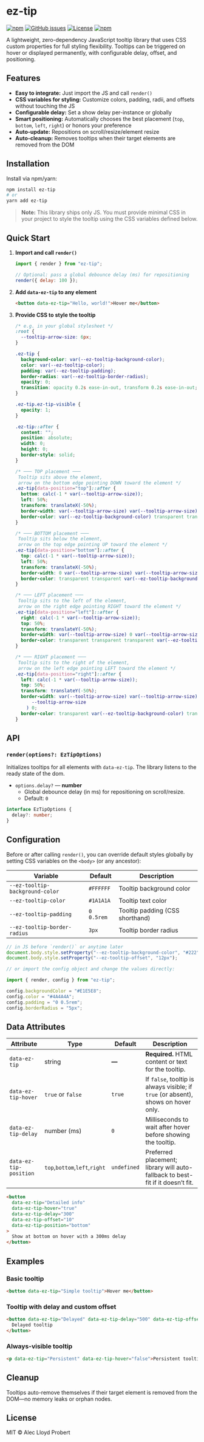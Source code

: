 # ez-tip

[![npm](https://img.shields.io/npm/v/ez-tip)](https://github.com/graphieros/ez-tip)
[![GitHub issues](https://img.shields.io/github/issues/graphieros/ez-tip)](https://github.com/graphieros/ez-tip/issues)
[![License](https://img.shields.io/badge/license-MIT-green)](https://github.com/graphieros/ez-tip?tab=MIT-1-ov-file#readme)
[![npm](https://img.shields.io/npm/dt/ez-tip)](https://github.com/graphieros/ez-tip)

A lightweight, zero-dependency JavaScript tooltip library that uses CSS custom properties for full styling flexibility. Tooltips can be triggered on hover or displayed permanently, with configurable delay, offset, and positioning.

## Features

- **Easy to integrate:** Just import the JS and call `render()`
- **CSS variables for styling:** Customize colors, padding, radii, and offsets without touching the JS
- **Configurable delay:** Set a show delay per-instance or globally
- **Smart positioning:** Automatically chooses the best placement (`top`, `bottom`, `left`, `right`) or honors your preference
- **Auto-update:** Repositions on scroll/resize/element resize
- **Auto-cleanup:** Removes tooltips when their target elements are removed from the DOM

## Installation

Install via npm/yarn:

```bash
npm install ez-tip
# or
yarn add ez-tip
```

> **Note:** This library ships only JS. You must provide minimal CSS in your project to style the tooltip using the CSS variables defined below.

## Quick Start

1. **Import and call `render()`**

   ```js
   import { render } from "ez-tip";

   // Optional: pass a global debounce delay (ms) for repositioning
   render({ delay: 100 });
   ```

2. **Add `data-ez-tip` to any element**

   ```html
   <button data-ez-tip="Hello, world!">Hover me</button>
   ```

3. **Provide CSS to style the tooltip**

   ```css
   /* e.g. in your global stylesheet */
   :root {
     --tooltip-arrow-size: 6px;
   }

   .ez-tip {
     background-color: var(--ez-tooltip-background-color);
     color: var(--ez-tooltip-color);
     padding: var(--ez-tooltip-padding);
     border-radius: var(--ez-tooltip-border-radius);
     opacity: 0;
     transition: opacity 0.2s ease-in-out, transform 0.2s ease-in-out;
   }

   .ez-tip.ez-tip-visible {
     opacity: 1;
   }

   .ez-tip::after {
     content: "";
     position: absolute;
     width: 0;
     height: 0;
     border-style: solid;
   }

   /* ─── TOP placement ───
    Tooltip sits above the element,
    arrow on the bottom edge pointing DOWN toward the element */
   .ez-tip[data-position="top"]::after {
     bottom: calc(-1 * var(--tooltip-arrow-size));
     left: 50%;
     transform: translateX(-50%);
     border-width: var(--tooltip-arrow-size) var(--tooltip-arrow-size) 0 var(--tooltip-arrow-size);
     border-color: var(--ez-tooltip-background-color) transparent transparent transparent;
   }

   /* ─── BOTTOM placement ───
    Tooltip sits below the element,
    arrow on the top edge pointing UP toward the element */
   .ez-tip[data-position="bottom"]::after {
     top: calc(-1 * var(--tooltip-arrow-size));
     left: 50%;
     transform: translateX(-50%);
     border-width: 0 var(--tooltip-arrow-size) var(--tooltip-arrow-size) var(--tooltip-arrow-size);
     border-color: transparent transparent var(--ez-tooltip-background-color) transparent;
   }

   /* ─── LEFT placement ───
    Tooltip sits to the left of the element,
    arrow on the right edge pointing RIGHT toward the element */
   .ez-tip[data-position="left"]::after {
     right: calc(-1 * var(--tooltip-arrow-size));
     top: 50%;
     transform: translateY(-50%);
     border-width: var(--tooltip-arrow-size) 0 var(--tooltip-arrow-size) var(--tooltip-arrow-size);
     border-color: transparent transparent transparent var(--ez-tooltip-background-color);
   }

   /* ─── RIGHT placement ───
    Tooltip sits to the right of the element,
    arrow on the left edge pointing LEFT toward the element */
   .ez-tip[data-position="right"]::after {
     left: calc(-1 * var(--tooltip-arrow-size));
     top: 50%;
     transform: translateY(-50%);
     border-width: var(--tooltip-arrow-size) var(--tooltip-arrow-size) var(
         --tooltip-arrow-size
       ) 0;
     border-color: transparent var(--ez-tooltip-background-color) transparent transparent;
   }
   ```

## API

### `render(options?: EzTipOptions)`

Initializes tooltips for all elements with `data-ez-tip`. The library listens to the ready state of the dom.

- `options.delay?` — **number**
  - Global debounce delay (in ms) for repositioning on scroll/resize.
  - Default: `0`

```ts
interface EzTipOptions {
  delay?: number;
}
```

## Configuration

Before or after calling `render()`, you can override default styles globally by setting CSS variables on the `<body>` (or any ancestor):

| Variable                        | Default    | Description                     |
| ------------------------------- | ---------- | ------------------------------- |
| `--ez-tooltip-background-color` | `#FFFFFF`  | Tooltip background color        |
| `--ez-tooltip-color`            | `#1A1A1A`  | Tooltip text color              |
| `--ez-tooltip-padding`          | `0 0.5rem` | Tooltip padding (CSS shorthand) |
| `--ez-tooltip-border-radius`    | `3px`      | Tooltip border radius           |

```js
// in JS before `render()` or anytime later
document.body.style.setProperty("--ez-tooltip-background-color", "#222");
document.body.style.setProperty("--ez-tooltip-offset", "12px");
```

```js
// or import the config object and change the values directly:

import { render, config } from "ez-tip";

config.backgroundColor = "#E1E5E8";
config.color = "#4A4A4A";
config.padding = "0 0.5rem";
config.borderRadius = "5px";
```

## Data Attributes

| Attribute              | Type                          | Default     | Description                                                                        |
| ---------------------- | ----------------------------- | ----------- | ---------------------------------------------------------------------------------- |
| `data-ez-tip`          | string                        | **—**       | **Required.** HTML content or text for the tooltip.                                |
| `data-ez-tip-hover`    | `true` or `false`             | `true`      | If `false`, tooltip is always visible; if `true` (or absent), shows on hover only. |
| `data-ez-tip-delay`    | number (ms)                   | `0`         | Milliseconds to wait after hover before showing the tooltip.                       |
| `data-ez-tip-position` | `top`,`bottom`,`left`,`right` | `undefined` | Preferred placement; library will auto-fallback to best-fit if it doesn’t fit.     |

```html
<button
  data-ez-tip="Detailed info"
  data-ez-tip-hover="true"
  data-ez-tip-delay="300"
  data-ez-tip-offset="10"
  data-ez-tip-position="bottom"
>
  Show at bottom on hover with a 300ms delay
</button>
```

## Examples

### Basic tooltip

```html
<button data-ez-tip="Simple tooltip">Hover me</button>
```

### Tooltip with delay and custom offset

```html
<button data-ez-tip="Delayed" data-ez-tip-delay="500" data-ez-tip-offset="16">
  Delayed tooltip
</button>
```

### Always-visible tooltip

```html
<p data-ez-tip="Persistent" data-ez-tip-hover="false">Persistent tooltip</p>
```

## Cleanup

Tooltips auto-remove themselves if their target element is removed from the DOM—no memory leaks or orphan nodes.

## License

MIT © Alec Lloyd Probert
